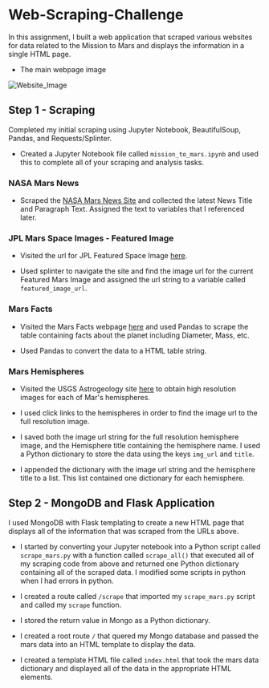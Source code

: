 # Web-Scraping-Challenge
In this assignment, I built a web application that scraped various websites for data related to the Mission to Mars and displays the information in a single HTML page. 

* The main webpage image

![Website_Image](Missions_to_Mars/Images/Website_Images_1)

## Step 1 - Scraping
Completed my initial scraping using Jupyter Notebook, BeautifulSoup, Pandas, and Requests/Splinter.

* Created a Jupyter Notebook file called `mission_to_mars.ipynb` and used this to complete all of your scraping and analysis tasks. 

### NASA Mars News

* Scraped the [NASA Mars News Site](https://mars.nasa.gov/news/) and collected the latest News Title and Paragraph Text. Assigned the text to variables that I referenced later.

### JPL Mars Space Images - Featured Image

* Visited the url for JPL Featured Space Image [here](https://www.jpl.nasa.gov/spaceimages/?search=&category=Mars).

* Used splinter to navigate the site and find the image url for the current Featured Mars Image and assigned the url string to a variable called `featured_image_url`.

### Mars Facts

* Visited the Mars Facts webpage [here](https://space-facts.com/mars/) and used Pandas to scrape the table containing facts about the planet including Diameter, Mass, etc.

* Used Pandas to convert the data to a HTML table string.

### Mars Hemispheres

* Visited the USGS Astrogeology site [here](https://astrogeology.usgs.gov/search/results?q=hemisphere+enhanced&k1=target&v1=Mars) to obtain high resolution images for each of Mar's hemispheres.

* I used click links to the hemispheres in order to find the image url to the full resolution image.

* I saved both the image url string for the full resolution hemisphere image, and the Hemisphere title containing the hemisphere name. I used a Python dictionary to store the data using the keys `img_url` and `title`.

* I appended the dictionary with the image url string and the hemisphere title to a list. This list contained one dictionary for each hemisphere.


## Step 2 - MongoDB and Flask Application

I used MongoDB with Flask templating to create a new HTML page that displays all of the information that was scraped from the URLs above.

* I started by converting your Jupyter notebook into a Python script called `scrape_mars.py` with a function called `scrape_all()` that executed all of my scraping code from above and returned one Python dictionary containing all of the scraped data. I modified some scripts in python when I had errors in python.

* I created a route called `/scrape` that imported my `scrape_mars.py` script and called my `scrape` function.

* I stored the return value in Mongo as a Python dictionary.

* I created a root route `/` that quered my Mongo database and passed the mars data into an HTML template to display the data.

* I created a template HTML file called `index.html` that took the mars data dictionary and displayed all of the data in the appropriate HTML elements. 

